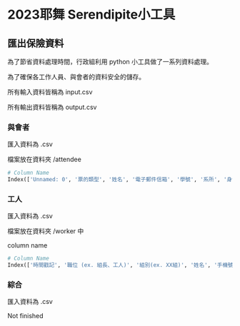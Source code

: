 # 2023耶舞 Serendipite小工具

## 匯出保險資料

為了節省資料處理時間，行政組利用 python 小工具做了一系列資料處理。

為了確保各工作人員、與會者的資料安全的儲存。

所有輸入資料皆稱為 input.csv

所有輸出資料皆稱為 output.csv

### 與會者

匯入資料為 .csv

檔案放在資料夾 /attendee


```python
# Column Name
Index(['Unnamed: 0', '票的類型', '姓名', '電子郵件信箱', '學號', '系所', '身分證字號', '出生年月日', '是否搭車（需加150元）', '姓名 ','Unnamed: 10', '學號 ', '系所 ', '身分證字號 ', '出生年月日 ', '是否搭車（需加150元）.1', '姓名.1', '電子郵件信箱.1', '學號 .1', '系所.1', '身分證字號 .1', '出生年月日.1', '是否搭車', '姓名.2', '電子郵件信箱.2', '學號.1', '系所.2', '身分證字號.1', '出生年月日.2', '是否搭車（需加150元）.2','Unnamed: 30'],dtype='object')
```

### 工人

匯入資料為 .csv

檔案放在資料夾 /worker 中

column name
```python
# Column Name
Index(['時間戳記', '職位 (ex. 組長、工人)', '組別(ex. XX組)', '姓名', '手機號碼', 'LINE 暱稱', 'Email', '身分證字號', '生日(以民國表示) ex: 92/01/01', '想說ㄉ話'], dtype='object')
```

### 綜合

匯入資料為 .csv

Not finished